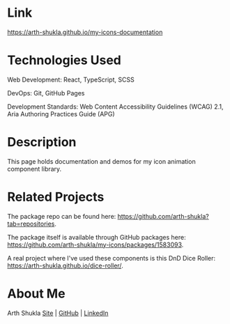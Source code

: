 # Link

https://arth-shukla.github.io/my-icons-documentation

# Technologies Used

Web Development: React, TypeScript, SCSS

DevOps: Git, GitHub Pages

Development Standards: Web Content Accessibility Guidelines (WCAG) 2.1, Aria Authoring Practices Guide (APG)

# Description

This page holds documentation and demos for my icon animation component library.

# Related Projects

The package repo can be found here: https://github.com/arth-shukla?tab=repositories.

The package itself is available through GitHub packages here: https://github.com/arth-shukla/my-icons/packages/1583093.

A real project where I've used these components is this DnD Dice Roller: https://arth-shukla.github.io/dice-roller/.

# About Me

Arth Shukla [Site](https://arth.website) | [GitHub](https://github.com/arth-shukla) | [LinkedIn](https://www.linkedin.com/in/arth-shukla/)
